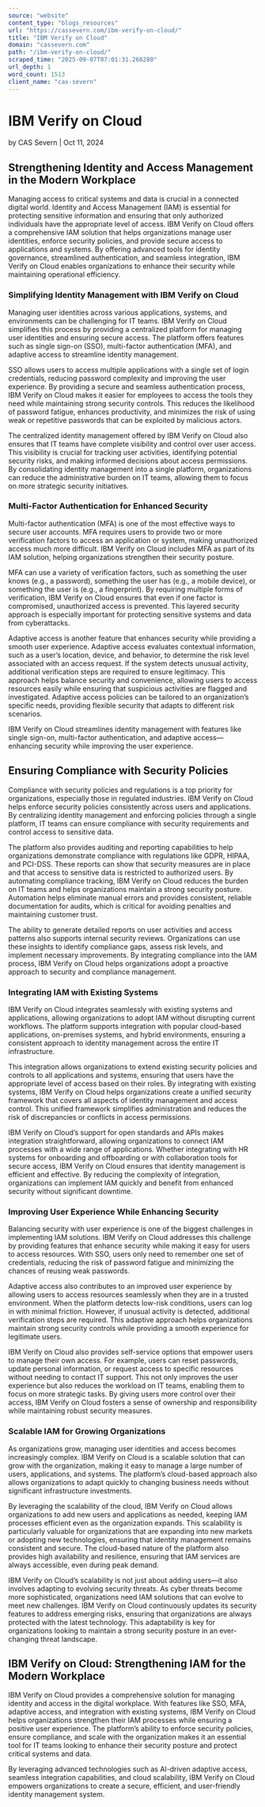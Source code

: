 ```yaml
---
source: "website"
content_type: "blogs_resources"
url: "https://cassevern.com/ibm-verify-on-cloud/"
title: "IBM Verify on Cloud"
domain: "cassevern.com"
path: "/ibm-verify-on-cloud/"
scraped_time: "2025-09-07T07:01:31.266280"
url_depth: 1
word_count: 1513
client_name: "cas-severn"
---
```


# IBM Verify on Cloud

by CAS Severn | Oct 11, 2024

## Strengthening Identity and Access Management in the Modern Workplace

Managing access to critical systems and data is crucial in a connected digital world. Identity and Access Management (IAM) is essential for protecting sensitive information and ensuring that only authorized individuals have the appropriate level of access. IBM Verify on Cloud offers a comprehensive IAM solution that helps organizations manage user identities, enforce security policies, and provide secure access to applications and systems. By offering advanced tools for identity governance, streamlined authentication, and seamless integration, IBM Verify on Cloud enables organizations to enhance their security while maintaining operational efficiency.

### Simplifying Identity Management with IBM Verify on Cloud

Managing user identities across various applications, systems, and environments can be challenging for IT teams. IBM Verify on Cloud simplifies this process by providing a centralized platform for managing user identities and ensuring secure access. The platform offers features such as single sign-on (SSO), multi-factor authentication (MFA), and adaptive access to streamline identity management.

SSO allows users to access multiple applications with a single set of login credentials, reducing password complexity and improving the user experience. By providing a secure and seamless authentication process, IBM Verify on Cloud makes it easier for employees to access the tools they need while maintaining strong security controls. This reduces the likelihood of password fatigue, enhances productivity, and minimizes the risk of using weak or repetitive passwords that can be exploited by malicious actors.

The centralized identity management offered by IBM Verify on Cloud also ensures that IT teams have complete visibility and control over user access. This visibility is crucial for tracking user activities, identifying potential security risks, and making informed decisions about access permissions. By consolidating identity management into a single platform, organizations can reduce the administrative burden on IT teams, allowing them to focus on more strategic security initiatives.

### Multi-Factor Authentication for Enhanced Security

Multi-factor authentication (MFA) is one of the most effective ways to secure user accounts. MFA requires users to provide two or more verification factors to access an application or system, making unauthorized access much more difficult. IBM Verify on Cloud includes MFA as part of its IAM solution, helping organizations strengthen their security posture.

MFA can use a variety of verification factors, such as something the user knows (e.g., a password), something the user has (e.g., a mobile device), or something the user is (e.g., a fingerprint). By requiring multiple forms of verification, IBM Verify on Cloud ensures that even if one factor is compromised, unauthorized access is prevented. This layered security approach is especially important for protecting sensitive systems and data from cyberattacks.

Adaptive access is another feature that enhances security while providing a smooth user experience. Adaptive access evaluates contextual information, such as a user’s location, device, and behavior, to determine the risk level associated with an access request. If the system detects unusual activity, additional verification steps are required to ensure legitimacy. This approach helps balance security and convenience, allowing users to access resources easily while ensuring that suspicious activities are flagged and investigated. Adaptive access policies can be tailored to an organization’s specific needs, providing flexible security that adapts to different risk scenarios.

IBM Verify on Cloud streamlines identity management with features like single sign-on, multi-factor authentication, and adaptive access—enhancing security while improving the user experience.

## Ensuring Compliance with Security Policies

Compliance with security policies and regulations is a top priority for organizations, especially those in regulated industries. IBM Verify on Cloud helps enforce security policies consistently across users and applications. By centralizing identity management and enforcing policies through a single platform, IT teams can ensure compliance with security requirements and control access to sensitive data.

The platform also provides auditing and reporting capabilities to help organizations demonstrate compliance with regulations like GDPR, HIPAA, and PCI-DSS. These reports can show that security measures are in place and that access to sensitive data is restricted to authorized users. By automating compliance tracking, IBM Verify on Cloud reduces the burden on IT teams and helps organizations maintain a strong security posture. Automation helps eliminate manual errors and provides consistent, reliable documentation for audits, which is critical for avoiding penalties and maintaining customer trust.

The ability to generate detailed reports on user activities and access patterns also supports internal security reviews. Organizations can use these insights to identify compliance gaps, assess risk levels, and implement necessary improvements. By integrating compliance into the IAM process, IBM Verify on Cloud helps organizations adopt a proactive approach to security and compliance management.

### Integrating IAM with Existing Systems

IBM Verify on Cloud integrates seamlessly with existing systems and applications, allowing organizations to adopt IAM without disrupting current workflows. The platform supports integration with popular cloud-based applications, on-premises systems, and hybrid environments, ensuring a consistent approach to identity management across the entire IT infrastructure.

This integration allows organizations to extend existing security policies and controls to all applications and systems, ensuring that users have the appropriate level of access based on their roles. By integrating with existing systems, IBM Verify on Cloud helps organizations create a unified security framework that covers all aspects of identity management and access control. This unified framework simplifies administration and reduces the risk of discrepancies or conflicts in access permissions.

IBM Verify on Cloud’s support for open standards and APIs makes integration straightforward, allowing organizations to connect IAM processes with a wide range of applications. Whether integrating with HR systems for onboarding and offboarding or with collaboration tools for secure access, IBM Verify on Cloud ensures that identity management is efficient and effective. By reducing the complexity of integration, organizations can implement IAM quickly and benefit from enhanced security without significant downtime.

### Improving User Experience While Enhancing Security

Balancing security with user experience is one of the biggest challenges in implementing IAM solutions. IBM Verify on Cloud addresses this challenge by providing features that enhance security while making it easy for users to access resources. With SSO, users only need to remember one set of credentials, reducing the risk of password fatigue and minimizing the chances of reusing weak passwords.

Adaptive access also contributes to an improved user experience by allowing users to access resources seamlessly when they are in a trusted environment. When the platform detects low-risk conditions, users can log in with minimal friction. However, if unusual activity is detected, additional verification steps are required. This adaptive approach helps organizations maintain strong security controls while providing a smooth experience for legitimate users.

IBM Verify on Cloud also provides self-service options that empower users to manage their own access. For example, users can reset passwords, update personal information, or request access to specific resources without needing to contact IT support. This not only improves the user experience but also reduces the workload on IT teams, enabling them to focus on more strategic tasks. By giving users more control over their access, IBM Verify on Cloud fosters a sense of ownership and responsibility while maintaining robust security measures.

### Scalable IAM for Growing Organizations

As organizations grow, managing user identities and access becomes increasingly complex. IBM Verify on Cloud is a scalable solution that can grow with the organization, making it easy to manage a large number of users, applications, and systems. The platform’s cloud-based approach also allows organizations to adapt quickly to changing business needs without significant infrastructure investments.

By leveraging the scalability of the cloud, IBM Verify on Cloud allows organizations to add new users and applications as needed, keeping IAM processes efficient even as the organization expands. This scalability is particularly valuable for organizations that are expanding into new markets or adopting new technologies, ensuring that identity management remains consistent and secure. The cloud-based nature of the platform also provides high availability and resilience, ensuring that IAM services are always accessible, even during peak demand.

IBM Verify on Cloud’s scalability is not just about adding users—it also involves adapting to evolving security threats. As cyber threats become more sophisticated, organizations need IAM solutions that can evolve to meet new challenges. IBM Verify on Cloud continuously updates its security features to address emerging risks, ensuring that organizations are always protected with the latest technology. This adaptability is key for organizations looking to maintain a strong security posture in an ever-changing threat landscape.

## IBM Verify on Cloud: Strengthening IAM for the Modern Workplace

IBM Verify on Cloud provides a comprehensive solution for managing identity and access in the digital workplace. With features like SSO, MFA, adaptive access, and integration with existing systems, IBM Verify on Cloud helps organizations strengthen their IAM processes while ensuring a positive user experience. The platform’s ability to enforce security policies, ensure compliance, and scale with the organization makes it an essential tool for IT teams looking to enhance their security posture and protect critical systems and data. 

By leveraging advanced technologies such as AI-driven adaptive access, seamless integration capabilities, and cloud scalability, IBM Verify on Cloud empowers organizations to create a secure, efficient, and user-friendly identity management system.